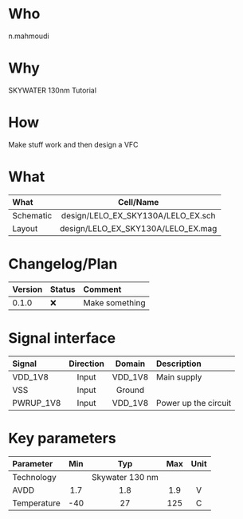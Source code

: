 # Who

n.mahmoudi

# Why

SKYWATER 130nm Tutorial

# How

Make stuff work and then design a VFC

# What


| What            |        Cell/Name |
| :----              |  :----:       |
| Schematic       | design/LELO_EX_SKY130A/LELO_EX.sch |
| Layout          | design/LELO_EX_SKY130A/LELO_EX.mag |


# Changelog/Plan


| Version | Status | Comment|
| :---| :---| :---|
|0.1.0 | :x: | Make something |



# Signal interface


| Signal       | Direction | Domain  | Description                               |
| :---         | :---:     | :---:   | :---                                      |
| VDD_1V8         | Input     | VDD_1V8 | Main supply                              |
| VSS         | Input     | Ground  |                                           |
| PWRUP_1V8     | Input    | VDD_1V8 | Power up the circuit                       |


# Key parameters


| Parameter           | Min     | Typ           | Max     | Unit  |
| :---                | :---:     | :---:           | :---:     | :---: |
| Technology          |         | Skywater 130 nm |         |       |
| AVDD                | 1.7    | 1.8           | 1.9    | V     |
| Temperature         | -40     | 27            | 125     | C     |
